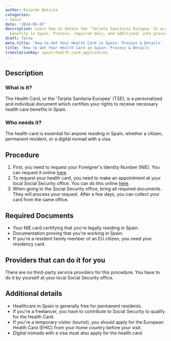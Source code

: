 ```yaml
---
author: Ricardo Batista
categories:
- Spain
date: '2024-06-07'
description: Learn how to obtain the 'Tarjeta Sanitaria Europea' to access healthcare
  benefits in Spain. Process, required docs, and additional info provided.
draft: false
meta_title: 'How to Get Your Health Card in Spain: Process & Details'
title: 'How to Get Your Health Card in Spain: Process & Details'
translationKey: spain-health_card_application
---
```



## Description
### What is it?
The Health Card, or the 'Tarjeta Sanitaria Europea' (TSE), is a personalized and individual document which certifies your rights to receive necessary health care benefits in Spain.

### Who needs it?
The health card is essential for anyone residing in Spain, whether a citizen, permanent resident, or a digital nomad with a visa.

## Procedure
1. First, you need to request your Foreigner's Identity Number (NIE). You can request it online [here](https://sede.policia.gob.es/NieCertificado/).
2. To request your health card, you need to make an appointment at your local Social Security office. You can do this online [here](https://www.seg-social.es/wps/portal/wss/internet/Inicio).
3. When going to the Social Security office, bring all required documents. They will process your request. After a few days, you can collect your card from the same office.

## Required Documents
- Your NIE card certifying that you're legally residing in Spain. 
- Documentation proving that you're working in Spain.
- If you're a resident family member of an EU citizen, you need your residency card.

## Providers that can do it for you

There are no third-party service providers for this procedure. You have to do it by yourself at your local Social Security office.

## Additional details
- Healthcare in Spain is generally free for permanent residents. 
- If you're a freelancer, you have to contribute to Social Security to qualify for the Health Card.
- If you're a temporary visitor (tourist), you should apply for the European Health Card (EHIC) from your home country before your visit.
- Digital nomads with a visa must also apply for the health card.